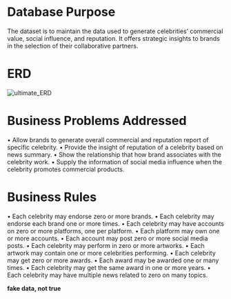 # Database Purpose
The dataset is to maintain the data used to generate celebrities’ commercial value, social influence, and reputation. It offers strategic insights to brands in the selection of their collaborative partners.
# ERD
![ultimate_ERD](https://github.com/YannisCS/Celebrity-Evaluation-Database/assets/34790986/87790b01-45c4-4d69-9ffc-96463418c000)

# Business Problems Addressed
•	Allow brands to generate overall commercial and reputation report of specific celebrity.
•	Provide the insight of reputation of a celebrity based on news summary.
•	Show the relationship that how brand associates with the celebrity work.
•	Supply the information of social media influence when the celebrity promotes commercial products.

# Business Rules
•	Each celebrity may endorse zero or more brands.
•	Each celebrity may endorse each brand one or more times.
•	Each celebrity may have accounts on zero or more platforms, one per platform.
•	Each platform may own one or more accounts.
•	Each account may post zero or more social media posts.
•	Each celebrity may perform in zero or more artworks.
•	Each artwork may contain one or more celebrities performing.
•	Each celebrity may get zero or more awards.
•	Each award may be awarded one or many times.
•	Each celebrity may get the same award in one or more years.
•	Each celebrity may have multiple news related to zero on many topics.

**fake data, not true**
